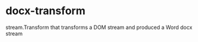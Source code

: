docx-transform
==============

stream.Transform that transforms a DOM stream and produced a Word docx stream
